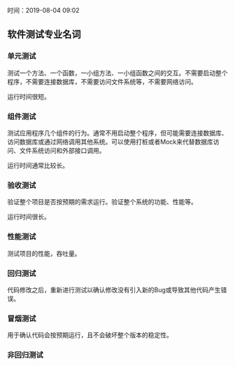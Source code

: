 时间：2019-08-04 09:02

##  软件测试专业名词 

### 单元测试

测试一个方法、一个函数，一小组方法、一小组函数之间的交互。不需要启动整个程序，不需要连接数据库，不需要访问文件系统等，不需要网络访问。

运行时间很短。

### 组件测试

测试应用程序几个组件的行为。通常不用启动整个程序，但可能需要连接数据库、访问数据库或通过网络调用其他系统。可以使用打桩或者Mock来代替数据库访问、文件系统访问和外部接口调用。

运行时间通常比较长。

### 验收测试

验证整个项目是否按预期的需求运行。验证整个系统的功能、性能等。

运行时间很长。

### 性能测试

测试项目的性能，吞吐量。

### 回归测试 

代码修改之后，重新进行测试以确认修改没有引入新的Bug或导致其他代码产生错误。

###  冒烟测试 

用于确认代码会按预期运行，且不会破坏整个版本的稳定性。

### 非回归测试 

